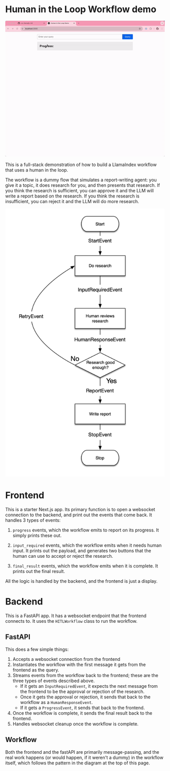 # Human in the Loop Workflow demo

![Human in the Loop Workflow](flow.gif)

This is a full-stack demonstration of how to build a LlamaIndex workflow that uses a human in the loop.

The workflow is a dummy flow that simulates a report-writing agent: you give it a topic, it does research for you, and then presents that research. If you think the research is sufficient, you can approve it and the LLM will write a report based on the research. If you think the research is insufficient, you can reject it and the LLM will do more research.

![Workflow](flow.png)

# Frontend

This is a starter Next.js app. Its primary function is to open a websocket connection to the backend, and print out the events that come back. It handles 3 types of events:

1. `progress` events, which the workflow emits to report on its progress. It simply prints these out.

2. `input_required` events, which the workflow emits when it needs human input. It prints out the payload, and generates two buttons that the human can use to accept or reject the research.

3. `final_result` events, which the workflow emits when it is complete. It prints out the final result.

All the logic is handled by the backend, and the frontend is just a display.

# Backend

This is a FastAPI app. It has a websocket endpoint that the frontend connects to. It uses the `HITLWorkflow` class to run the workflow.

## FastAPI

This does a few simple things:

1. Accepts a websocket connection from the frontend
2. Instantiates the workflow with the first message it gets from the frontend as the query.
3. Streams events from the workflow back to the frontend; these are the three types of events described above.
    * If it gets an `InputRequiredEvent`, it expects the next message from the frontend to be the approval or rejection of the research.
    * Once it gets the approval or rejection, it sends that back to the workflow as a `HumanResponseEvent`.
    * If it gets a `ProgressEvent`, it sends that back to the frontend.
4. Once the workflow is complete, it sends the final result back to the frontend.
5. Handles websocket cleanup once the workflow is complete.

## Workflow

Both the frontend and the fastAPI are primarily message-passing, and the real work happens (or would happen, if it weren't a dummy) in the workflow itself, which follows the pattern in the diagram at the top of this page.

